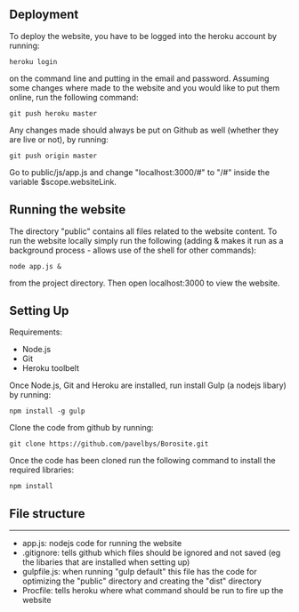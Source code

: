 ## Deployment
To deploy the website, you have to be logged into the heroku account by running:

    heroku login
on the command line and putting in the email and password.
Assuming some changes where made to the website and you would like to put them online, run the following command:

	git push heroku master

Any changes made should always be put on Github as well (whether they are live or not), by running:

    git push origin master

Go to public/js/app.js and change "localhost:3000/#" to "/#" inside the variable $scope.websiteLink.

## Running the website
The directory "public" contains all files related to the website content. 
To run the website locally simply run the following (adding & makes it run as a background process - allows use of the shell for other commands):

    node app.js &

from the project directory. Then open localhost:3000 to view the website.

## Setting Up
Requirements:
 - Node.js
 - Git
 - Heroku toolbelt

Once Node.js, Git and Heroku are installed, run install Gulp (a nodejs libary) by running:

    npm install -g gulp
Clone the code from github by running:

    git clone https://github.com/pavelbys/Borosite.git
Once the code has been cloned run the following command to install the required libraries:   
 
    npm install

## File structure
---

 - app.js: nodejs code for running the website
 - .gitignore: tells github which files should be ignored and not saved (eg the libaries that are installed when setting up)
 - gulpfile.js: when running "gulp default" this file has the code for optimizing the "public" directory and creating the "dist" directory 
 - Procfile: tells heroku where what command should be run to fire up the website
